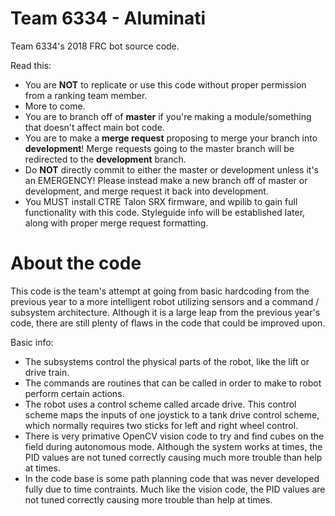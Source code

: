 # Team 6334 - Aluminati

Team 6334's 2018 FRC bot source code.

Read this:
- You are __**NOT**__ to replicate or use this code without proper permission from a ranking team member.
- More to come.
- You are to branch off of **master** if you're making a module/something that doesn't affect main bot code.
- You are to make a **merge request** proposing to merge your branch into **development**! Merge requests going to the master branch will be redirected to the **development** branch.
- Do **NOT** directly commit to either the master or development unless it's an EMERGENCY! Please instead make a new branch off of master or development, and merge request it back into development.
- You MUST install CTRE Talon SRX firmware, and wpilib to gain full functionality with this code.
Styleguide info will be established later, along with proper merge request formatting.

# About the code

This code is the team's attempt at going from basic hardcoding from the previous year to a more intelligent robot utilizing sensors and a command / subsystem architecture. Although it is a large leap from the previous year's code, there are still plenty of flaws in the code that could be improved upon. 

Basic info:
- The subsystems control the physical parts of the robot, like the lift or drive train.
- The commands are routines that can be called in order to make to robot perform certain actions.
- The robot uses a control scheme called arcade drive. This control scheme maps the inputs of one joystick to a tank drive control scheme, which normally requires two sticks for left and right wheel control.
- There is very primative OpenCV vision code to try and find cubes on the field during autonomous mode. Although the system works at times, the PID values are not tuned correctly causing much more trouble than help at times.
- In the code base is some path planning code that was never developed fully due to time contraints. Much like the vision code, the PID values are not tuned correctly causing more trouble than help at times.
